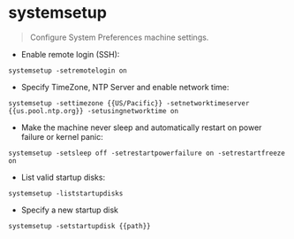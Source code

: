# systemsetup

> Configure System Preferences machine settings.

- Enable remote login (SSH):

`systemsetup -setremotelogin on`

- Specify TimeZone, NTP Server and enable network time:

`systemsetup -settimezone {{US/Pacific}} -setnetworktimeserver {{us.pool.ntp.org}} -setusingnetworktime on`

- Make the machine never sleep and automatically restart on power failure or kernel panic:

`systemsetup -setsleep off -setrestartpowerfailure on -setrestartfreeze on`

- List valid startup disks:

`systemsetup -liststartupdisks`

- Specify a new startup disk

`systemsetup -setstartupdisk {{path}}`
